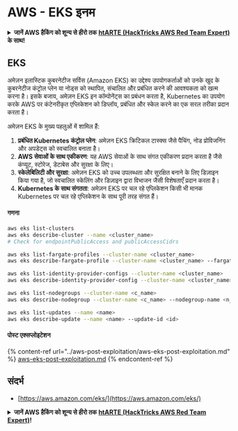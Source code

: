 # AWS - EKS इनम

<details>

<summary><strong>जानें AWS हैकिंग को शून्य से हीरो तक</strong> <a href="https://training.hacktricks.xyz/courses/arte"><strong>htARTE (HackTricks AWS Red Team Expert)</strong></a><strong> के साथ!</strong></summary>

HackTricks का समर्थन करने के अन्य तरीके:

* यदि आप अपनी **कंपनी का विज्ञापन HackTricks में देखना चाहते हैं** या **HackTricks को PDF में डाउनलोड करना चाहते हैं** तो [**सब्सक्रिप्शन प्लान्स देखें**](https://github.com/sponsors/carlospolop)!
* [**आधिकारिक PEASS और HackTricks स्वैग**](https://peass.creator-spring.com) प्राप्त करें
* हमारे विशेष [**NFTs**](https://opensea.io/collection/the-peass-family) कलेक्शन, [**The PEASS Family**](https://opensea.io/collection/the-peass-family) की खोज करें
* **शामिल हों** 💬 [**डिस्कॉर्ड समूह**](https://discord.gg/hRep4RUj7f) या [**टेलीग्राम समूह**](https://t.me/peass) या हमें **ट्विटर** 🐦 [**@hacktricks\_live**](https://twitter.com/hacktricks\_live)** पर फॉलो** करें।
* **हैकिंग ट्रिक्स साझा करें, PRs सबमिट करके** [**HackTricks**](https://github.com/carlospolop/hacktricks) और [**HackTricks Cloud**](https://github.com/carlospolop/hacktricks-cloud) github repos में।

</details>

## EKS

अमेज़न इलास्टिक कुबरनेटीज सर्विस (Amazon EKS) का उद्देश्य उपयोगकर्ताओं को उनके खुद के कुबरनेटीज कंट्रोल प्लेन या नोड्स को स्थापित, संचालित और प्रबंधित करने की आवश्यकता को खत्म करना है। इसके बजाय, अमेज़न EKS इन कॉम्पोनेंट्स का प्रबंधन करता है, Kubernetes का उपयोग करके AWS पर कंटेनरीकृत एप्लिकेशन को डिप्लॉय, प्रबंधित और स्केल करने का एक सरल तरीका प्रदान करता है।

अमेज़न EKS के मुख्य पहलुओं में शामिल हैं:

1. **प्रबंधित Kubernetes कंट्रोल प्लेन**: अमेज़न EKS क्रिटिकल टास्क्स जैसे पैचिंग, नोड प्रोविजनिंग और अपडेट्स को स्वचालित बनाता है।
2. **AWS सेवाओं के साथ एकीकरण**: यह AWS सेवाओं के साथ संगत एकीकरण प्रदान करता है जैसे कंप्यूट, स्टोरेज, डेटाबेस और सुरक्षा के लिए।
3. **स्केलेबिलिटी और सुरक्षा**: अमेज़न EKS को उच्च उपलब्धता और सुरक्षित बनाने के लिए डिज़ाइन किया गया है, जो स्वचालित स्केलिंग और डिज़ाइन द्वारा विभाजन जैसी विशेषताएँ प्रदान करता है।
4. **Kubernetes के साथ संगतता**: अमेज़न EKS पर चल रहे एप्लिकेशन किसी भी मानक Kubernetes पर चल रहे एप्लिकेशन के साथ पूरी तरह संगत हैं।

#### गणना
```bash
aws eks list-clusters
aws eks describe-cluster --name <cluster_name>
# Check for endpointPublicAccess and publicAccessCidrs

aws eks list-fargate-profiles --cluster-name <cluster_name>
aws eks describe-fargate-profile --cluster-name <cluster_name> --fargate-profile-name <prof_name>

aws eks list-identity-provider-configs --cluster-name <cluster_name>
aws eks describe-identity-provider-config --cluster-name <cluster_name> --identity-provider-config <p_config>

aws eks list-nodegroups --cluster-name <c_name>
aws eks describe-nodegroup --cluster-name <c_name> --nodegroup-name <n_name>

aws eks list-updates --name <name>
aws eks describe-update --name <name> --update-id <id>
```
#### पोस्ट एक्सप्लोइटेशन

{% content-ref url="../aws-post-exploitation/aws-eks-post-exploitation.md" %}
[aws-eks-post-exploitation.md](../aws-post-exploitation/aws-eks-post-exploitation.md)
{% endcontent-ref %}

## संदर्भ

* [https://aws.amazon.com/eks/](https://aws.amazon.com/eks/)

<details>

<summary><strong>जानें AWS हैकिंग को शून्य से हीरो तक</strong> <a href="https://training.hacktricks.xyz/courses/arte"><strong>htARTE (HackTricks AWS Red Team Expert)</strong></a><strong>!</strong></summary>

HackTricks का समर्थन करने के अन्य तरीके:

* यदि आप अपनी **कंपनी का विज्ञापन HackTricks में देखना चाहते हैं** या **HackTricks को PDF में डाउनलोड करना चाहते हैं** तो [**सब्सक्रिप्शन प्लान्स देखें**](https://github.com/sponsors/carlospolop)!
* [**आधिकारिक PEASS और HackTricks स्वैग**](https://peass.creator-spring.com) प्राप्त करें
* हमारे विशेष [**NFTs**](https://opensea.io/collection/the-peass-family) कलेक्शन, [**The PEASS Family**](https://opensea.io/collection/the-peass-family) खोजें
* **शामिल हों** 💬 [**डिस्कॉर्ड समूह**](https://discord.gg/hRep4RUj7f) या [**टेलीग्राम समूह**](https://t.me/peass) या हमें **ट्विटर** 🐦 [**@hacktricks\_live**](https://twitter.com/hacktricks\_live)** पर **फॉलो** करें।
* **हैकिंग ट्रिक्स साझा करें, PRs सबमिट करके** [**HackTricks**](https://github.com/carlospolop/hacktricks) और [**HackTricks Cloud**](https://github.com/carlospolop/hacktricks-cloud) github repos में।

</details>
